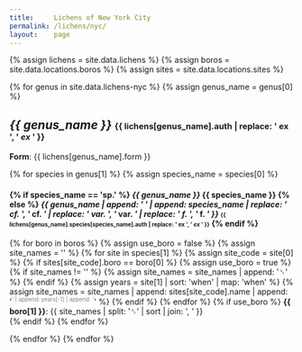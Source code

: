 ```yaml
---
title:     Lichens of New York City
permalink: /lichens/nyc/
layout:    page
---
```


{% assign lichens = site.data.lichens         %}
{% assign boros   = site.data.locations.boros %}
{% assign sites   = site.data.locations.sites %}

{% for genus in site.data.lichens-nyc %}
{% assign genus_name = genus[0] %}
<h2>
  <strong><cite>{{ genus_name }}</cite></strong>
  <span style="font-size: 0.7em">{{ lichens[genus_name].auth | replace: ' ex ', ' <em>ex</em> ' }}</span>
</h2>
<p>
  <strong>Form</strong>: {{ lichens[genus_name].form }}
</p>
{% for species in genus[1] %}
{% assign species_name = species[0] %}
<h4>
{% if species_name == 'sp.' %}
  <strong><cite>{{ genus_name }}</cite> {{ species_name }}</strong>
{% else %}
  <strong><cite>{{ genus_name | append: ' ' | append: species_name | replace: ' cf. ', '</cite> cf. <cite>' | replace: ' var. ', '</cite> var. <cite>' | replace: ' f. ', '</cite> f. <cite>' }}</cite></strong>
  <span style="font-size: 0.7em">{{ lichens[genus_name].species[species_name].auth | replace: ' ex ', ' <em>ex</em> ' }}</span>
{% endif %}
</h4>
<p>
{% for boro in boros %}
  {% assign use_boro = false %}
  {% assign site_names = '' %}
  {% for site in species[1] %}
    {% assign site_code = site[0] %}
    {% if sites[site_code].boro == boro[0] %}
      {% assign use_boro = true %}
      {% if site_names != '' %}
        {% assign site_names = site_names | append: '␞' %}
      {% endif %}
      {% assign years = site[1] | sort: 'when' | map: 'when' %}
      {% assign site_names = site_names | append: sites[site_code].name | append: '<sup style="font-size: 0.7em; color: grey">' | append: years[-1] | append: '</sup>' %}
    {% endif %}
  {% endfor %}
  {% if use_boro %}
    <strong>{{ boro[1] }}</strong>:
    {{ site_names | split: '␞' | sort | join: ', ' }}<br />
  {% endif %}
{% endfor %}
</p>
{% endfor %}
{% endfor %}
